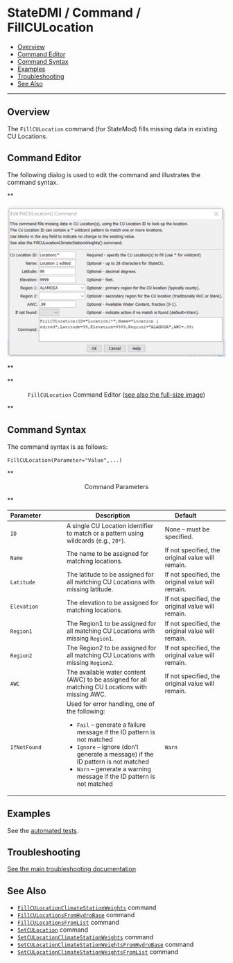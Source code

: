 # StateDMI / Command / FillCULocation #

* [Overview](#overview)
* [Command Editor](#command-editor)
* [Command Syntax](#command-syntax)
* [Examples](#examples)
* [Troubleshooting](#troubleshooting)
* [See Also](#see-also)

-------------------------

## Overview ##

The `FillCULocation` command (for StateMod)
fills missing data in existing CU Locations.

## Command Editor ##

The following dialog is used to edit the command and illustrates the command syntax.

**<p style="text-align: center;">
![FillCULocation Command Editor](FillCULocation.png)
</p>**

**<p style="text-align: center;">
`FillCULocation` Command Editor (<a href="../FillCULocation.png">see also the full-size image</a>)
</p>**

## Command Syntax ##

The command syntax is as follows:

```text
FillCULocation(Parameter="Value",...)
```
**<p style="text-align: center;">
Command Parameters
</p>**

| **Parameter**&nbsp;&nbsp;&nbsp;&nbsp;&nbsp;&nbsp;&nbsp;&nbsp;&nbsp;&nbsp;&nbsp;&nbsp; | **Description** | **Default**&nbsp;&nbsp;&nbsp;&nbsp;&nbsp;&nbsp;&nbsp;&nbsp;&nbsp;&nbsp; |
| --------------|-----------------|----------------- |
| `ID` | A single CU Location identifier to match or a pattern using wildcards (e.g., `20*`). | None – must be specified. |
| `Name` | The name to be assigned for matching locations. | If not specified, the original value will remain. |
| `Latitude` | The latitude to be assigned for all matching CU Locations with missing latitude. | If not specified, the original value will remain. |
| `Elevation` | The elevation to be assigned for matching locations. | If not specified, the original value will remain. |
| `Region1` | The Region1 to be assigned for all matching CU Locations with missing `Region1`. | If not specified, the original value will remain. |
| `Region2` | The Region2 to be assigned for all matching CU Locations with missing `Region2`. | If not specified, the original value will remain. |
| `AWC` | The available water content (AWC)  to be assigned for all matching CU Locations with missing AWC. | If not specified, the original value will remain. |
| `IfNotFound` | Used for error handling, one of the following:<ul><li>`Fail` – generate a failure message if the ID pattern is not matched</li><li>`Ignore` – ignore (don’t generate a message) if the ID pattern is not matched</li><li>`Warn` – generate a warning message if the ID pattern is not matched</li></ul> | `Warn` |

## Examples ##

See the [automated tests](https://github.com/OpenCDSS/cdss-app-statedmi-test/tree/master/test/regression/commands/FillCULocation).

## Troubleshooting ##

[See the main troubleshooting documentation](../../troubleshooting/troubleshooting.md)

## See Also ##

* [`FillCULocationClimateStationWeights`](../FillCULocationClimateStationWeights/FillCULocationClimateStationWeights.md) command
* [`FillCULocationsFromHydroBase`](../FillCULocationsFromHydroBase/FillCULocationsFromHydroBase.md) command
* [`FillCULocationsFromList`](../FillCULocationsFromList/FillCULocationsFromList.md) command
* [`SetCULocation`](../SetCULocation/SetCULocation.md) command
* [`SetCULocationClimateStationWeights`](../SetCULocationClimateStationWeights/SetCULocationClimateStationWeights.md) command
* [`SetCULocationClimateStationWeightsFromHydroBase`](../SetCULocationClimateStationWeightsFromHydroBase/SetCULocationClimateStationWeightsFromHydroBase.md) command
* [`SetCULocationClimateStationWeightsFromList`](../SetCULocationClimateStationWeightsFromList/SetCULocationClimateStationWeightsFromList.md) command
